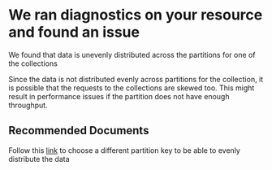 <properties
	pageTitle="Partition skew RCA"
	description="RCA - Highly skewed paritions found on collection"
	infoBubbleText="Highly skewed partitions detected for one of the collections. See details on the right"
	service="microsoft.documentdb"
	resource="databaseAccounts"
	authors="bharathsreenivas"
	ms.author="bharathb"
	articleId="cosmosdb-partitionskew-rca"
	selfHelpType="rca"
	resourceTags=""
	productPesIds="15585"
	cloudEnvironments="public,fairfax,blackforest,mooncake"
	ownershipId="AzureData_AzureCosmosDB"
/>
# We ran diagnostics on your resource and found an issue
<!--issueDescription-->
We found that data is unevenly distributed across the partitions for one of the collections
<!--/issueDescription-->

Since the data is not distributed evenly across partitions for the collection, it is possible that the requests to the collections are skewed too. This might result in performance issues if the partition does not have enough throughput. 

## **Recommended Documents**

Follow this [link](https://docs.microsoft.com/azure/cosmos-db/partition-data) to choose a different partition key to be able to evenly distribute the data
